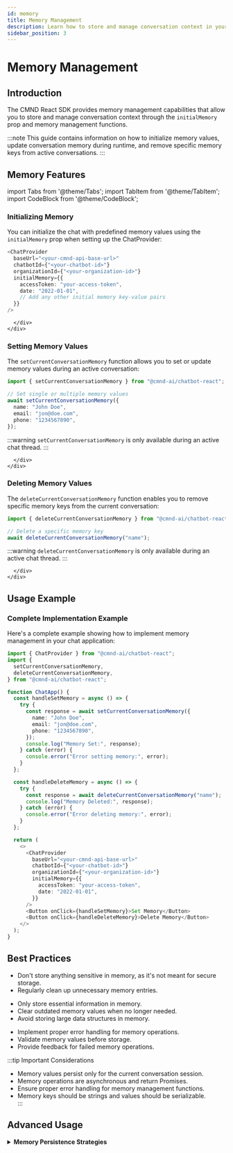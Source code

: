 ```yaml
---
id: memory
title: Memory Management
description: Learn how to store and manage conversation context in your CMND chatbot.
sidebar_position: 3
---
```


# Memory Management

## Introduction

The CMND React SDK provides memory management capabilities that allow you to store and manage conversation context through the `initialMemory` prop and memory management functions.

:::note
This guide contains information on how to initialize memory values, update conversation memory during runtime, and remove specific memory keys from active conversations.
:::

## Memory Features

import Tabs from '@theme/Tabs';
import TabItem from '@theme/TabItem';
import CodeBlock from '@theme/CodeBlock';

<Tabs groupId="memory-operations">
  <TabItem value="initial" label="Initial Memory Setup" default>
    <div className="card">
      <div className="card__header">
        <h3>Initializing Memory</h3>
      </div>
      <div className="card__body">
        <p>You can initialize the chat with predefined memory values using the <code>initialMemory</code> prop when setting up the ChatProvider:</p>

```typescript title="InitialMemorySetup.tsx" showLineNumbers
<ChatProvider
  baseUrl="<your-cmnd-api-base-url>"
  chatbotId={"<your-chatbot-id>"}
  organizationId={"<your-organization-id>"}
  initialMemory={{
    accessToken: "your-access-token",
    date: "2022-01-01",
    // Add any other initial memory key-value pairs
  }}
/>
```

      </div>
    </div>

  </TabItem>

  <TabItem value="set" label="Set Memory">
    <div className="card">
      <div className="card__header">
        <h3>Setting Memory Values</h3>
      </div>
      <div className="card__body">
        <p>The <code>setCurrentConversationMemory</code> function allows you to set or update memory values during an active conversation:</p>

```typescript title="SetMemoryExample.tsx" showLineNumbers
import { setCurrentConversationMemory } from "@cmnd-ai/chatbot-react";

// Set single or multiple memory values
await setCurrentConversationMemory({
  name: "John Doe",
  email: "jon@doe.com",
  phone: "1234567890",
});
```

:::warning
`setCurrentConversationMemory` is only available during an active chat thread.
:::

      </div>
    </div>

  </TabItem>

  <TabItem value="delete" label="Delete Memory">
    <div className="card">
      <div className="card__header">
        <h3>Deleting Memory Values</h3>
      </div>
      <div className="card__body">
        <p>The <code>deleteCurrentConversationMemory</code> function enables you to remove specific memory keys from the current conversation:</p>

```typescript title="DeleteMemoryExample.tsx" showLineNumbers
import { deleteCurrentConversationMemory } from "@cmnd-ai/chatbot-react";

// Delete a specific memory key
await deleteCurrentConversationMemory("name");
```

:::warning
<code>deleteCurrentConversationMemory</code> is only available during an active chat thread.
:::

      </div>
    </div>

  </TabItem>
</Tabs>

## Usage Example

<div className="card">
  <div className="card__header">
    <h3>Complete Implementation Example</h3>
  </div>
  <div className="card__body">
    <p>Here's a complete example showing how to implement memory management in your chat application:</p>

```typescript title="ChatApp.tsx" showLineNumbers
import { ChatProvider } from "@cmnd-ai/chatbot-react";
import {
  setCurrentConversationMemory,
  deleteCurrentConversationMemory,
} from "@cmnd-ai/chatbot-react";

function ChatApp() {
  const handleSetMemory = async () => {
    try {
      const response = await setCurrentConversationMemory({
        name: "John Doe",
        email: "jon@doe.com",
        phone: "1234567890",
      });
      console.log("Memory Set:", response);
    } catch (error) {
      console.error("Error setting memory:", error);
    }
  };

  const handleDeleteMemory = async () => {
    try {
      const response = await deleteCurrentConversationMemory("name");
      console.log("Memory Deleted:", response);
    } catch (error) {
      console.error("Error deleting memory:", error);
    }
  };

  return (
    <>
      <ChatProvider
        baseUrl="<your-cmnd-api-base-url>"
        chatbotId={"<your-chatbot-id>"}
        organizationId={"<your-organization-id>"}
        initialMemory={{
          accessToken: "your-access-token",
          date: "2022-01-01",
        }}
      />
      <Button onClick={handleSetMemory}>Set Memory</Button>
      <Button onClick={handleDeleteMemory}>Delete Memory</Button>
    </>
  );
}
```

  </div>
</div>

## Best Practices

<Tabs groupId="best-practices">
  <TabItem value="security" label="Security Considerations" default>
    <div className="card">
      <div className="card__body">
        <ul>
          <li>Don't store anything sensitive in memory, as it's not meant for secure storage.</li>
          <li>Regularly clean up unnecessary memory entries.</li>
        </ul>
      </div>
    </div>
  </TabItem>

  <TabItem value="performance" label="Performance Optimization">
    <div className="card">
      <div className="card__body">
        <ul>
          <li>Only store essential information in memory.</li>
          <li>Clear outdated memory values when no longer needed.</li>
          <li>Avoid storing large data structures in memory.</li>
        </ul>
      </div>
    </div>
  </TabItem>

  <TabItem value="error" label="Error Handling">
    <div className="card">
      <div className="card__body">
        <ul>
          <li>Implement proper error handling for memory operations.</li>
          <li>Validate memory values before storage.</li>
          <li>Provide feedback for failed memory operations.</li>
        </ul>
      </div>
    </div>
  </TabItem>
</Tabs>

:::tip Important Considerations

- Memory values persist only for the current conversation session.
- Memory operations are asynchronous and return Promises.
- Ensure proper error handling for memory management functions.
- Memory keys should be strings and values should be serializable.  
  :::

## Advanced Usage

<details>
<summary><b>Memory Persistence Strategies</b></summary>
<div>

When building applications that require memory persistence across sessions, consider implementing a custom storage solution:

```typescript title="PersistentMemory.tsx" showLineNumbers
import { useEffect } from "react";
import {
  ChatProvider,
  setCurrentConversationMemory,
} from "@cmnd-ai/chatbot-react";

function PersistentChatApp() {
  // Load saved memory from localStorage when component mounts
  useEffect(() => {
    const loadSavedMemory = async () => {
      try {
        const savedMemory = localStorage.getItem("chatMemory");

        if (savedMemory) {
          const parsedMemory = JSON.parse(savedMemory);
          await setCurrentConversationMemory(parsedMemory);
          console.log("Restored memory from local storage");
        }
      } catch (error) {
        console.error("Error restoring memory:", error);
      }
    };

    // Small delay to ensure chat thread is established
    const timer = setTimeout(loadSavedMemory, 1000);
    return () => clearTimeout(timer);
  }, []);

  // Save memory handler example
  const saveMemoryToStorage = async (memoryObject) => {
    try {
      // First update the conversation memory
      await setCurrentConversationMemory(memoryObject);

      // Then save to localStorage
      localStorage.setItem("chatMemory", JSON.stringify(memoryObject));
      console.log("Memory saved to local storage");
    } catch (error) {
      console.error("Error saving memory:", error);
    }
  };

  return (
    <>
      <ChatProvider
        baseUrl="<your-cmnd-api-base-url>"
        chatbotId={"<your-chatbot-id>"}
        organizationId={"<your-organization-id>"}
        initialMemory={{
          // Initial values that will be overridden by localStorage if available
          lastVisit: new Date().toISOString(),
        }}
      />
      {/* Application UI */}
    </>
  );
}
```

This approach allows you to maintain conversation context across browser sessions or page refreshes.

</div>
</details>
